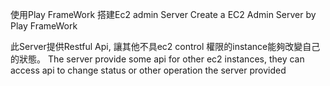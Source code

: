 使用Play FrameWork 搭建Ec2 admin Server 
Create a EC2 Admin Server by Play FrameWork

此Server提供Restful Api, 讓其他不具ec2 control 權限的instance能夠改變自己的狀態。
The server provide some api for other ec2 instances, they can  access api to change status or other operation the server provided



